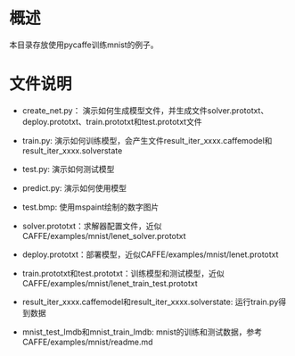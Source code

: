 # 概述
本目录存放使用pycaffe训练mnist的例子。


# 文件说明
+ create_net.py： 演示如何生成模型文件，并生成文件solver.prototxt、deploy.prototxt、train.prototxt和test.prototxt文件
+ train.py: 演示如何训练模型，会产生文件result_iter_xxxx.caffemodel和result_iter_xxxx.solverstate
+ test.py: 演示如何测试模型
+ predict.py: 演示如何使用模型
+ test.bmp: 使用mspaint绘制的数字图片

+ solver.prototxt：求解器配置文件，近似CAFFE/examples/mnist/lenet_solver.prototxt
+ deploy.prototxt：部署模型，近似CAFFE/examples/mnist/lenet.prototxt
+ train.prototxt和test.prototxt：训练模型和测试模型，近似CAFFE/examples/mnist/lenet_train_test.prototxt

+ result_iter_xxxx.caffemodel和result_iter_xxxx.solverstate: 运行train.py得到数据
+ mnist_test_lmdb和mnist_train_lmdb: mnist的训练和测试数据，参考CAFFE/examples/mnist/readme.md


